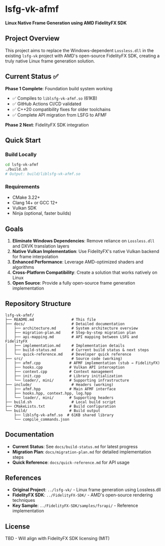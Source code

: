 # lsfg-vk-afmf
**Linux Native Frame Generation using AMD FidelityFX SDK**

## Project Overview

This project aims to replace the Windows-dependent `Lossless.dll` in the existing `lsfg-vk` project with AMD's open-source FidelityFX SDK, creating a truly native Linux frame generation solution.

## Current Status ✅

**Phase 1 Complete**: Foundation build system working
- ✅ Compiles to `liblsfg-vk-afmf.so` (61KB)
- ✅ GitHub Actions CI/CD validated
- ✅ C++20 compatibility fixes for older toolchains
- ✅ Complete API migration from LSFG to AFMF

**Phase 2 Next**: FidelityFX SDK integration

## Quick Start

### Build Locally
```bash
cd lsfg-vk-afmf
./build.sh
# Output: build/liblsfg-vk-afmf.so
```

### Requirements
- CMake 3.22+
- Clang 14+ or GCC 12+
- Vulkan SDK
- Ninja (optional, faster builds)

## Goals

1. **Eliminate Windows Dependencies**: Remove reliance on `Lossless.dll` and DXVK translation layers
2. **Native Vulkan Implementation**: Use FidelityFX's native Vulkan backend for frame interpolation
3. **Enhanced Performance**: Leverage AMD-optimized shaders and algorithms
4. **Cross-Platform Compatibility**: Create a solution that works natively on Linux
5. **Open Source**: Provide a fully open-source frame generation implementation

## Repository Structure

```
lsfg-vk-afmf/
├── README.md                 # This file
├── docs/                     # Detailed documentation
│   ├── architecture.md       # System architecture overview
│   ├── migration-plan.md     # Step-by-step migration plan
│   ├── api-mapping.md        # API mapping between LSFG and FidelityFX
│   ├── implementation.md     # Implementation details
│   ├── build-status.md       # Current build status & next steps
│   └── quick-reference.md    # Developer quick reference
├── src/                      # Source code (working)
│   ├── afmf.cpp             # AFMF implementation (stub → FidelityFX)
│   ├── hooks.cpp            # Vulkan API interception
│   ├── context.cpp          # Context management
│   ├── init.cpp             # Library initialization
│   └── loader/, mini/       # Supporting infrastructure
├── include/                  # Headers (working)
│   ├── afmf.hpp             # Main AFMF interface
│   ├── hooks.hpp, context.hpp, log.hpp
│   └── loader/, mini/       # Supporting headers
├── build.sh                  # Local build script
├── CMakeLists.txt           # Build configuration
└── build/                   # Build output
    ├── liblsfg-vk-afmf.so  # 61KB shared library
    └── compile_commands.json
```

## Documentation

- **Current Status**: See `docs/build-status.md` for latest progress
- **Migration Plan**: `docs/migration-plan.md` for detailed implementation steps
- **Quick Reference**: `docs/quick-reference.md` for API usage

## References

- **Original Project**: `../lsfg-vk/` - Linux frame generation using Lossless.dll
- **FidelityFX SDK**: `../FidelityFX-SDK/` - AMD's open-source rendering techniques
- **Key Sample**: `../FidelityFX-SDK/samples/fsrapi/` - Reference implementation

## License

TBD - Will align with FidelityFX SDK licensing (MIT)
